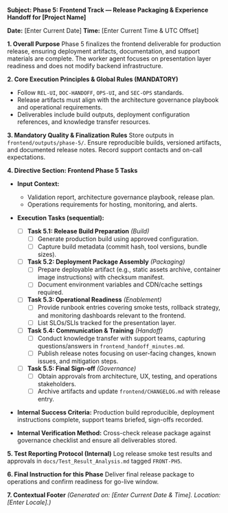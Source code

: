 **Subject: Phase 5: Frontend Track — Release Packaging & Experience Handoff for [Project Name]**

**Date:** [Enter Current Date]
**Time:** [Enter Current Time & UTC Offset]

**1. Overall Purpose**
Phase 5 finalizes the frontend deliverable for production release, ensuring deployment artifacts, documentation, and support materials are complete. The worker agent focuses on presentation layer readiness and does not modify backend infrastructure.

**2. Core Execution Principles & Global Rules (MANDATORY)**
* Follow `REL-UI`, `DOC-HANDOFF`, `OPS-UI`, and `SEC-OPS` standards.
* Release artifacts must align with the architecture governance playbook and operational requirements.
* Deliverables include build outputs, deployment configuration references, and knowledge transfer resources.

**3. Mandatory Quality & Finalization Rules**
Store outputs in `frontend/outputs/phase-5/`. Ensure reproducible builds, versioned artifacts, and documented release notes. Record support contacts and on-call expectations.

**4. Directive Section: Frontend Phase 5 Tasks**
* **Input Context:**
    * Validation report, architecture governance playbook, release plan.
    * Operations requirements for hosting, monitoring, and alerts.

* **Execution Tasks (sequential):**
    - [ ] **Task 5.1: Release Build Preparation** *(Build)*
        - [ ] Generate production build using approved configuration.
        - [ ] Capture build metadata (commit hash, tool versions, bundle sizes).
    - [ ] **Task 5.2: Deployment Package Assembly** *(Packaging)*
        - [ ] Prepare deployable artifact (e.g., static assets archive, container image instructions) with checksum manifest.
        - [ ] Document environment variables and CDN/cache settings required.
    - [ ] **Task 5.3: Operational Readiness** *(Enablement)*
        - [ ] Provide runbook entries covering smoke tests, rollback strategy, and monitoring dashboards relevant to the frontend.
        - [ ] List SLOs/SLIs tracked for the presentation layer.
    - [ ] **Task 5.4: Communication & Training** *(Handoff)*
        - [ ] Conduct knowledge transfer with support teams, capturing questions/answers in `frontend_handoff_minutes.md`.
        - [ ] Publish release notes focusing on user-facing changes, known issues, and mitigation steps.
    - [ ] **Task 5.5: Final Sign-off** *(Governance)*
        - [ ] Obtain approvals from architecture, UX, testing, and operations stakeholders.
        - [ ] Archive artifacts and update `frontend/CHANGELOG.md` with release entry.

* **Internal Success Criteria:** Production build reproducible, deployment instructions complete, support teams briefed, sign-offs recorded.
* **Internal Verification Method:** Cross-check release package against governance checklist and ensure all deliverables stored.

**5. Test Reporting Protocol (Internal)**
Log release smoke test results and approvals in `docs/Test_Result_Analysis.md` tagged `FRONT-PH5`.

**6. Final Instruction for this Phase**
Deliver final release package to operations and confirm readiness for go-live window.

**7. Contextual Footer**
*(Generated on: [Enter Current Date & Time]. Location: [Enter Locale].)*
